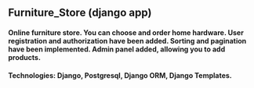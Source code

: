 ## Furniture_Store (django app)

#### Online furniture store. You can choose and order home hardware. User registration and authorization have been added. Sorting and pagination have been implemented. Admin panel added, allowing you to add products.

#### Technologies: Django, Postgresql, Django ORM, Django Templates.

